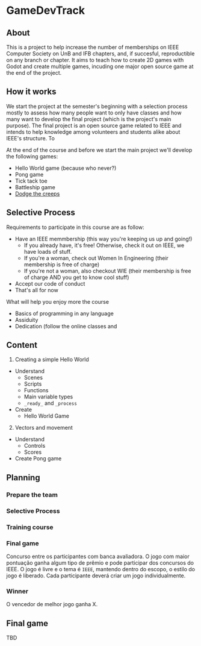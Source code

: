 # GameDevTrack

## About

This is a project to help increase the number of memberships on IEEE Computer Society on UnB and IFB chapters, and, if succesful, reproductible on any branch or chapter. It aims to teach how to create 2D games with Godot and create multiple games, incuding one major open source game at the end of the project.

## How it works

We start the project at the semester's beginning with a selection process mostly to assess how many people want to only have classes and how many want to develop the final project (which is the project's main purpose). The final project is an open source game related to IEEE and intends to help knowledge among volunteers and students alike about IEEE's structure. To  

At the end of the course and before we start the main project we'll develop the following games:

- Hello World game (because who never?)
- Pong game
- Tick tack toe
- Battleship game
- [Dodge the creeps](https://docs.godotengine.org/en/3.1/getting_started/step_by_step/your_first_game.html)

## Selective Process

Requirements to participate in this course are as follow:
- Have an IEEE memmbership (this way you're keeping us up and going!)
  - If you already have, it's free! Otherwise, check it out on IEEE, we have loads of stuff.
  - If you're a woman, check out Women In Engineering (their membership is free of charge)
  - If you're not a woman, also checkout WIE (their membership is free of charge AND you get to know cool stuff)
- Accept our code of conduct
- That's all for now

What will help you enjoy more the course
- Basics of programming in any language
- Assiduity
- Dedication (follow the online classes and 

## Content

1. Creating a simple Hello World
  * Understand 
    * Scenes
    * Scripts
    * Functions
    * Main variable types
    * `_ready_` and `_process`
  * Create
    * Hello World Game
2. Vectors and movement
  * Understand
    * Controls
    * Scores
  * Create Pong game

## Planning

### Prepare the team

### Selective Process

### Training course

### Final game

Concurso entre os participantes com banca avaliadora. O jogo com maior pontuação ganha algum tipo de prêmio e pode participar dos concursos do IEEE. O jogo é livre e o tema é `IEEE`, mantendo dentro do escopo, o estilo do jogo é liberado. Cada participante deverá criar um jogo individualmente.

### Winner

O vencedor de melhor jogo ganha X.

## Final game

TBD
